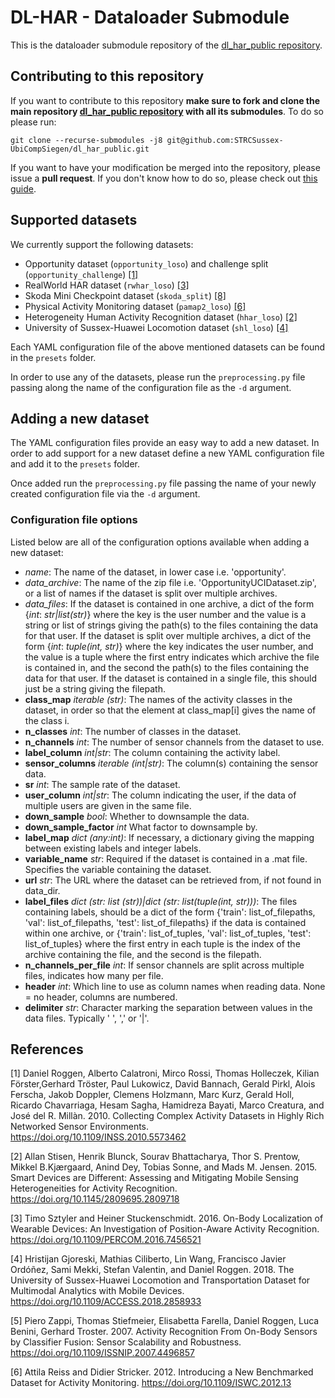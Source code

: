 # DL-HAR - Dataloader Submodule

This is the dataloader submodule repository of the [dl_har_public repository](https://github.com/STRCSussex-UbiCompSiegen/dl_har_public).

## Contributing to this repository

If you want to contribute to this repository **make sure to fork and clone the main repository [dl_har_public repository](https://github.com/STRCSussex-UbiCompSiegen/dl_har_public) with all its submodules**. To do so please run:

```
git clone --recurse-submodules -j8 git@github.com:STRCSussex-UbiCompSiegen/dl_har_public.git
```
If you want to have your modification be merged into the repository, please issue a **pull request**. If you don't know how to do so, please check out [this guide](https://jarv.is/notes/how-to-pull-request-fork-github/).

## Supported datasets

We currently support the following datasets:

- Opportunity dataset (`opportunity_loso`) and challenge split (`opportunity_challenge`) [[1]](#1)
- RealWorld HAR dataset (`rwhar_loso`) [[3]](#3)
- Skoda Mini Checkpoint dataset (`skoda_split`) [[8]](#5)
- Physical Activity Monitoring dataset (`pamap2_loso`) [[6]](#6)
- Heterogeneity Human Activity Recognition dataset (`hhar_loso`) [[2]](#2)
- University of Sussex-Huawei Locomotion dataset (`shl_loso`) [[4]](#4)

Each YAML configuration file of the above mentioned datasets can be found in the `presets` folder. 

In order to use any of the datasets, please run the `preprocessing.py` file passing along the name of the configuration file as the  `-d` argument.

## Adding a new dataset
The YAML configuration files provide an easy way to add a new dataset. In order to add support for a new dataset define a new YAML configuration file and add it to the `presets` folder. 

Once added run the `preprocessing.py` file passing the name of your newly created configuration file via the `-d` argument.

### Configuration file options

Listed below are all of the 
configuration options available when adding a new dataset:

- *name*: The name of the dataset, in lower case i.e. 'opportunity'.
- *data_archive*: The name of the zip file i.e. 'OpportunityUCIDataset.zip', or a list of
         names if the dataset is split over multiple archives.
- *data_files*: If the dataset is contained in one archive, a dict of the
         form {*int*: *str|list(str)*} where the key is the user number and the value is a string or list of strings 
         giving the path(s) to the files containing the data for that user.
         If the dataset is split over multiple archives, a dict of the form
         {*int*: *tuple(int, str)*} where the key indicates the user number, and the value is a tuple where the first 
         entry indicates which archive the file is contained in, and the second the path(s) to the files containing the 
         data for that user. If the dataset is contained in a single file, this should just be a string giving the filepath.
- **class_map** *iterable (str)*: The names of the activity classes in the dataset, in order so that the element at class_map[i] gives the
  name of the class i.
- **n_classes** *int*: The number of classes in the dataset.
- **n_channels** *int*: The number of sensor channels from the dataset to use.
- **label_column** *int|str*: The column containing the activity label.
- **sensor_columns** *iterable (int|str)*: The column(s) containing the sensor data.
- **sr** *int*: The sample rate of the dataset.
- **user_column** *int|str*: The column indicating the user, if the data of multiple users are given in the same file.
- **down_sample** *bool*: Whether to downsample the data.
- **down_sample_factor** *int* What factor to downsample by. 
- **label_map** *dict (any:int)*: If necessary, a dictionary giving the mapping between existing labels and
        integer labels.
- **variable_name** *str*: Required if the dataset is contained in a .mat file. Specifies the variable containing
        the dataset.
- **url** *str*: The URL where the dataset can be retrieved from, if not found in data_dir.
- **label_files** *dict (str: list (str))|dict (str: list(tuple(int, str)))*: The files containing labels, should be a dict of the form
        {'train': list_of_filepaths, 'val': list_of_filepaths, 'test': list_of_filepaths} if the data is contained
        within one archive, or {'train': list_of_tuples, 'val': list_of_tuples, 'test': list_of_tuples} where the first
        entry in  each tuple is the index of the archive containing the file, and the second is the filepath.
- **n_channels_per_file** _int_: If sensor channels are split across multiple files, indicates how many per file.
- **header** _int_: Which line to use as column names when reading data. None = no header, columns are numbered.
- **delimiter** *str*: Character marking the separation between values in the data files. Typically ' ', ',' or '|'.

## References

<a id="1">[1]</a> 
Daniel Roggen, Alberto Calatroni, Mirco Rossi, Thomas Holleczek, Kilian Förster,Gerhard Tröster, Paul Lukowicz, David Bannach, Gerald Pirkl, Alois Ferscha, Jakob Doppler, Clemens Holzmann, Marc Kurz, Gerald Holl, Ricardo Chavarriaga, Hesam Sagha, Hamidreza Bayati, Marco Creatura, and José del R. Millàn. 2010. Collecting Complex Activity Datasets in Highly Rich Networked Sensor Environments. https://doi.org/10.1109/INSS.2010.5573462

<a id="2">[2]</a> 
Allan Stisen, Henrik Blunck, Sourav Bhattacharya, Thor S. Prentow, Mikkel B.Kjærgaard, Anind Dey, Tobias Sonne, and Mads M. Jensen. 2015. Smart Devices are Different: Assessing and Mitigating Mobile Sensing Heterogeneities for Activity Recognition. https://doi.org/10.1145/2809695.2809718

<a id="3">[3]</a> 
Timo Sztyler and Heiner Stuckenschmidt. 2016. On-Body Localization of Wearable Devices: An Investigation of Position-Aware Activity Recognition. https://doi.org/10.1109/PERCOM.2016.7456521

<a id="4">[4]</a> 
Hristijan Gjoreski, Mathias Ciliberto, Lin Wang, Francisco Javier Ordóñez, Sami Mekki, Stefan Valentin, and Daniel Roggen. 2018. The University of Sussex-Huawei Locomotion and Transportation Dataset for Multimodal Analytics with Mobile Devices. https://doi.org/10.1109/ACCESS.2018.2858933

<a id="5">[5]</a> 
Piero Zappi, Thomas Stiefmeier, Elisabetta Farella, Daniel Roggen, Luca Benini, Gerhard Troster. 2007. Activity Recognition From On-Body Sensors by Classifier Fusion: Sensor Scalability and Robustness. https://doi.org/10.1109/ISSNIP.2007.4496857

<a id="6">[6]</a> 
Attila Reiss and Didier Stricker. 2012. Introducing a New Benchmarked Dataset for Activity Monitoring. https://doi.org/10.1109/ISWC.2012.13
